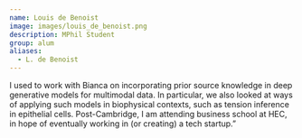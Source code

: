 ```yaml
---
name: Louis de Benoist
image: images/louis_de_benoist.png
description: MPhil Student
group: alum
aliases:
  - L. de Benoist
---
```


I used to work with Bianca on incorporating prior source knowledge in deep generative models for multimodal data. In particular, we also looked at ways of applying such models in biophysical contexts, such as tension inference in epithelial cells. Post-Cambridge, I am attending business school at HEC, in hope of eventually working in (or creating) a tech startup.”
